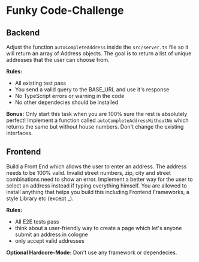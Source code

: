 # Funky Code-Challenge

## Backend
Adjust the function `autoCompleteAddress` inside the `src/server.ts` file so it will return an array of Address objects.
The goal is to return a list of unique addresses that the user can choose from.

**Rules:**
* All existing test pass
* You send a valid query to the BASE_URL and use it's response
* No TypeScript errors or warning in the code
* No other dependecies should be installed

**Bonus:** Only start this task when you are 100% sure the rest is absolutely perfect! Implement a function called `autoCompleteAddressWithoutNo` which returns the same but without house numbers. Don't change the existing interfaces.


## Frontend
Build a Front End which allows the user to enter an address.
The address needs to be 100% valid. Invalid street numbers, zip, city and street combinations need to show an error.
Implement a better way for the user to select an address instead if typing everything himself.
You are allowed to install anything that helps you build this including Frontend Frameworks, a style Library etc (except _).

**Rules:**
* All E2E tests pass
* think about a user-friendly way to create a page which let's anyone submit an address in cologne
* only accept valid addresses

**Optional Hardcore-Mode:** Don't use any framework or dependecies.
